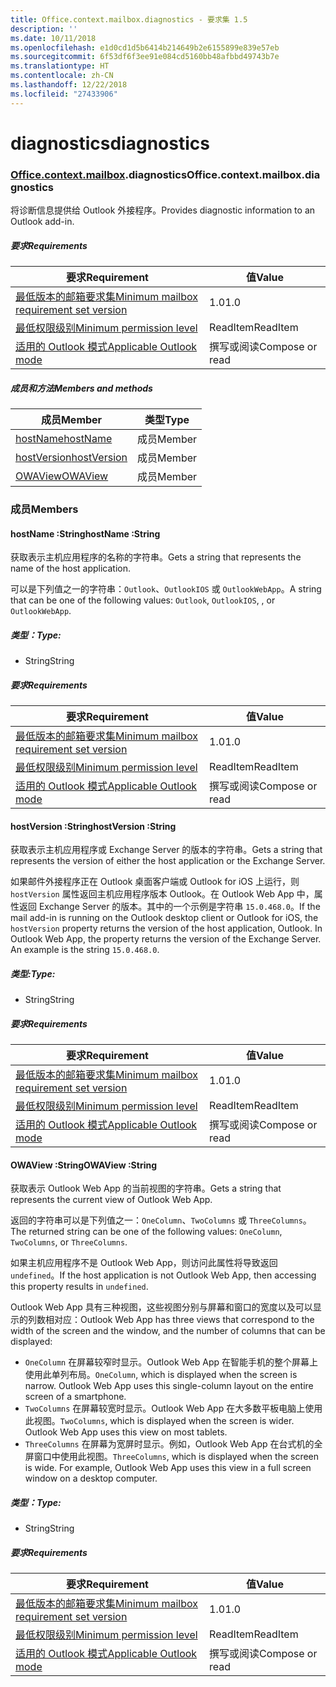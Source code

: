 ```yaml
---
title: Office.context.mailbox.diagnostics - 要求集 1.5
description: ''
ms.date: 10/11/2018
ms.openlocfilehash: e1d0cd1d5b6414b214649b2e6155899e839e57eb
ms.sourcegitcommit: 6f53df6f3ee91e084cd5160bb48afbbd49743b7e
ms.translationtype: HT
ms.contentlocale: zh-CN
ms.lasthandoff: 12/22/2018
ms.locfileid: "27433906"
---
```

# <a name="diagnostics"></a><span data-ttu-id="d63a9-102">diagnostics</span><span class="sxs-lookup"><span data-stu-id="d63a9-102">diagnostics</span></span>

### <a name="officeofficemdcontextofficecontextmdmailboxofficecontextmailboxmddiagnostics"></a><span data-ttu-id="d63a9-103">[Office](Office.md)[.context](Office.context.md)[.mailbox](Office.context.mailbox.md).diagnostics</span><span class="sxs-lookup"><span data-stu-id="d63a9-103">Office.context.mailbox.diagnostics</span></span>

<span data-ttu-id="d63a9-104">将诊断信息提供给 Outlook 外接程序。</span><span class="sxs-lookup"><span data-stu-id="d63a9-104">Provides diagnostic information to an Outlook add-in.</span></span>

##### <a name="requirements"></a><span data-ttu-id="d63a9-105">要求</span><span class="sxs-lookup"><span data-stu-id="d63a9-105">Requirements</span></span>

|<span data-ttu-id="d63a9-106">要求</span><span class="sxs-lookup"><span data-stu-id="d63a9-106">Requirement</span></span>| <span data-ttu-id="d63a9-107">值</span><span class="sxs-lookup"><span data-stu-id="d63a9-107">Value</span></span>|
|---|---|
|[<span data-ttu-id="d63a9-108">最低版本的邮箱要求集</span><span class="sxs-lookup"><span data-stu-id="d63a9-108">Minimum mailbox requirement set version</span></span>](/office/dev/add-ins/reference/requirement-sets/outlook-api-requirement-sets)| <span data-ttu-id="d63a9-109">1.0</span><span class="sxs-lookup"><span data-stu-id="d63a9-109">1.0</span></span>|
|[<span data-ttu-id="d63a9-110">最低权限级别</span><span class="sxs-lookup"><span data-stu-id="d63a9-110">Minimum permission level</span></span>](https://docs.microsoft.com/outlook/add-ins/understanding-outlook-add-in-permissions)| <span data-ttu-id="d63a9-111">ReadItem</span><span class="sxs-lookup"><span data-stu-id="d63a9-111">ReadItem</span></span>|
|[<span data-ttu-id="d63a9-112">适用的 Outlook 模式</span><span class="sxs-lookup"><span data-stu-id="d63a9-112">Applicable Outlook mode</span></span>](https://docs.microsoft.com/outlook/add-ins/#extension-points)| <span data-ttu-id="d63a9-113">撰写或阅读</span><span class="sxs-lookup"><span data-stu-id="d63a9-113">Compose or read</span></span>|

##### <a name="members-and-methods"></a><span data-ttu-id="d63a9-114">成员和方法</span><span class="sxs-lookup"><span data-stu-id="d63a9-114">Members and methods</span></span>

| <span data-ttu-id="d63a9-115">成员</span><span class="sxs-lookup"><span data-stu-id="d63a9-115">Member</span></span> | <span data-ttu-id="d63a9-116">类型</span><span class="sxs-lookup"><span data-stu-id="d63a9-116">Type</span></span> |
|--------|------|
| [<span data-ttu-id="d63a9-117">hostName</span><span class="sxs-lookup"><span data-stu-id="d63a9-117">hostName</span></span>](#hostname-string) | <span data-ttu-id="d63a9-118">成员</span><span class="sxs-lookup"><span data-stu-id="d63a9-118">Member</span></span> |
| [<span data-ttu-id="d63a9-119">hostVersion</span><span class="sxs-lookup"><span data-stu-id="d63a9-119">hostVersion</span></span>](#hostversion-string) | <span data-ttu-id="d63a9-120">成员</span><span class="sxs-lookup"><span data-stu-id="d63a9-120">Member</span></span> |
| [<span data-ttu-id="d63a9-121">OWAView</span><span class="sxs-lookup"><span data-stu-id="d63a9-121">OWAView</span></span>](#owaview-string) | <span data-ttu-id="d63a9-122">成员</span><span class="sxs-lookup"><span data-stu-id="d63a9-122">Member</span></span> |

### <a name="members"></a><span data-ttu-id="d63a9-123">成员</span><span class="sxs-lookup"><span data-stu-id="d63a9-123">Members</span></span>

####  <a name="hostname-string"></a><span data-ttu-id="d63a9-124">hostName :String</span><span class="sxs-lookup"><span data-stu-id="d63a9-124">hostName :String</span></span>

<span data-ttu-id="d63a9-125">获取表示主机应用程序的名称的字符串。</span><span class="sxs-lookup"><span data-stu-id="d63a9-125">Gets a string that represents the name of the host application.</span></span>

<span data-ttu-id="d63a9-126">可以是下列值之一的字符串：`Outlook`、`OutlookIOS` 或 `OutlookWebApp`。</span><span class="sxs-lookup"><span data-stu-id="d63a9-126">A string that can be one of the following values: `Outlook`, `OutlookIOS`, , or `OutlookWebApp`.</span></span>

##### <a name="type"></a><span data-ttu-id="d63a9-127">类型：</span><span class="sxs-lookup"><span data-stu-id="d63a9-127">Type:</span></span>

*   <span data-ttu-id="d63a9-128">String</span><span class="sxs-lookup"><span data-stu-id="d63a9-128">String</span></span>

##### <a name="requirements"></a><span data-ttu-id="d63a9-129">要求</span><span class="sxs-lookup"><span data-stu-id="d63a9-129">Requirements</span></span>

|<span data-ttu-id="d63a9-130">要求</span><span class="sxs-lookup"><span data-stu-id="d63a9-130">Requirement</span></span>| <span data-ttu-id="d63a9-131">值</span><span class="sxs-lookup"><span data-stu-id="d63a9-131">Value</span></span>|
|---|---|
|[<span data-ttu-id="d63a9-132">最低版本的邮箱要求集</span><span class="sxs-lookup"><span data-stu-id="d63a9-132">Minimum mailbox requirement set version</span></span>](/office/dev/add-ins/reference/requirement-sets/outlook-api-requirement-sets)| <span data-ttu-id="d63a9-133">1.0</span><span class="sxs-lookup"><span data-stu-id="d63a9-133">1.0</span></span>|
|[<span data-ttu-id="d63a9-134">最低权限级别</span><span class="sxs-lookup"><span data-stu-id="d63a9-134">Minimum permission level</span></span>](https://docs.microsoft.com/outlook/add-ins/understanding-outlook-add-in-permissions)| <span data-ttu-id="d63a9-135">ReadItem</span><span class="sxs-lookup"><span data-stu-id="d63a9-135">ReadItem</span></span>|
|[<span data-ttu-id="d63a9-136">适用的 Outlook 模式</span><span class="sxs-lookup"><span data-stu-id="d63a9-136">Applicable Outlook mode</span></span>](https://docs.microsoft.com/outlook/add-ins/#extension-points)| <span data-ttu-id="d63a9-137">撰写或阅读</span><span class="sxs-lookup"><span data-stu-id="d63a9-137">Compose or read</span></span>|

####  <a name="hostversion-string"></a><span data-ttu-id="d63a9-138">hostVersion :String</span><span class="sxs-lookup"><span data-stu-id="d63a9-138">hostVersion :String</span></span>

<span data-ttu-id="d63a9-139">获取表示主机应用程序或 Exchange Server 的版本的字符串。</span><span class="sxs-lookup"><span data-stu-id="d63a9-139">Gets a string that represents the version of either the host application or the Exchange Server.</span></span>

<span data-ttu-id="d63a9-p101">如果邮件外接程序正在 Outlook 桌面客户端或 Outlook for iOS 上运行，则 `hostVersion` 属性返回主机应用程序版本 Outlook。在 Outlook Web App 中，属性返回 Exchange Server 的版本。其中的一个示例是字符串 `15.0.468.0`。</span><span class="sxs-lookup"><span data-stu-id="d63a9-p101">If the mail add-in is running on the Outlook desktop client or Outlook for iOS, the `hostVersion` property returns the version of the host application, Outlook. In Outlook Web App, the property returns the version of the Exchange Server. An example is the string `15.0.468.0`.</span></span>

##### <a name="type"></a><span data-ttu-id="d63a9-143">类型:</span><span class="sxs-lookup"><span data-stu-id="d63a9-143">Type:</span></span>

*   <span data-ttu-id="d63a9-144">String</span><span class="sxs-lookup"><span data-stu-id="d63a9-144">String</span></span>

##### <a name="requirements"></a><span data-ttu-id="d63a9-145">要求</span><span class="sxs-lookup"><span data-stu-id="d63a9-145">Requirements</span></span>

|<span data-ttu-id="d63a9-146">要求</span><span class="sxs-lookup"><span data-stu-id="d63a9-146">Requirement</span></span>| <span data-ttu-id="d63a9-147">值</span><span class="sxs-lookup"><span data-stu-id="d63a9-147">Value</span></span>|
|---|---|
|[<span data-ttu-id="d63a9-148">最低版本的邮箱要求集</span><span class="sxs-lookup"><span data-stu-id="d63a9-148">Minimum mailbox requirement set version</span></span>](/office/dev/add-ins/reference/requirement-sets/outlook-api-requirement-sets)| <span data-ttu-id="d63a9-149">1.0</span><span class="sxs-lookup"><span data-stu-id="d63a9-149">1.0</span></span>|
|[<span data-ttu-id="d63a9-150">最低权限级别</span><span class="sxs-lookup"><span data-stu-id="d63a9-150">Minimum permission level</span></span>](https://docs.microsoft.com/outlook/add-ins/understanding-outlook-add-in-permissions)| <span data-ttu-id="d63a9-151">ReadItem</span><span class="sxs-lookup"><span data-stu-id="d63a9-151">ReadItem</span></span>|
|[<span data-ttu-id="d63a9-152">适用的 Outlook 模式</span><span class="sxs-lookup"><span data-stu-id="d63a9-152">Applicable Outlook mode</span></span>](https://docs.microsoft.com/outlook/add-ins/#extension-points)| <span data-ttu-id="d63a9-153">撰写或阅读</span><span class="sxs-lookup"><span data-stu-id="d63a9-153">Compose or read</span></span>|

####  <a name="owaview-string"></a><span data-ttu-id="d63a9-154">OWAView :String</span><span class="sxs-lookup"><span data-stu-id="d63a9-154">OWAView :String</span></span>

<span data-ttu-id="d63a9-155">获取表示 Outlook Web App 的当前视图的字符串。</span><span class="sxs-lookup"><span data-stu-id="d63a9-155">Gets a string that represents the current view of Outlook Web App.</span></span>

<span data-ttu-id="d63a9-156">返回的字符串可以是下列值之一：`OneColumn`、`TwoColumns` 或 `ThreeColumns`。</span><span class="sxs-lookup"><span data-stu-id="d63a9-156">The returned string can be one of the following values: `OneColumn`, `TwoColumns`, or `ThreeColumns`.</span></span>

<span data-ttu-id="d63a9-157">如果主机应用程序不是 Outlook Web App，则访问此属性将导致返回 `undefined`。</span><span class="sxs-lookup"><span data-stu-id="d63a9-157">If the host application is not Outlook Web App, then accessing this property results in `undefined`.</span></span>

<span data-ttu-id="d63a9-158">Outlook Web App 具有三种视图，这些视图分别与屏幕和窗口的宽度以及可以显示的列数相对应：</span><span class="sxs-lookup"><span data-stu-id="d63a9-158">Outlook Web App has three views that correspond to the width of the screen and the window, and the number of columns that can be displayed:</span></span>

*   <span data-ttu-id="d63a9-p102">`OneColumn` 在屏幕较窄时显示。Outlook Web App 在智能手机的整个屏幕上使用此单列布局。</span><span class="sxs-lookup"><span data-stu-id="d63a9-p102">`OneColumn`, which is displayed when the screen is narrow. Outlook Web App uses this single-column layout on the entire screen of a smartphone.</span></span>
*   <span data-ttu-id="d63a9-p103">`TwoColumns` 在屏幕较宽时显示。Outlook Web App 在大多数平板电脑上使用此视图。</span><span class="sxs-lookup"><span data-stu-id="d63a9-p103">`TwoColumns`, which is displayed when the screen is wider. Outlook Web App uses this view on most tablets.</span></span>
*   <span data-ttu-id="d63a9-p104">`ThreeColumns` 在屏幕为宽屏时显示。例如，Outlook Web App 在台式机的全屏窗口中使用此视图。</span><span class="sxs-lookup"><span data-stu-id="d63a9-p104">`ThreeColumns`, which is displayed when the screen is wide. For example, Outlook Web App uses this view in a full screen window on a desktop computer.</span></span>

##### <a name="type"></a><span data-ttu-id="d63a9-165">类型：</span><span class="sxs-lookup"><span data-stu-id="d63a9-165">Type:</span></span>

*   <span data-ttu-id="d63a9-166">String</span><span class="sxs-lookup"><span data-stu-id="d63a9-166">String</span></span>

##### <a name="requirements"></a><span data-ttu-id="d63a9-167">要求</span><span class="sxs-lookup"><span data-stu-id="d63a9-167">Requirements</span></span>

|<span data-ttu-id="d63a9-168">要求</span><span class="sxs-lookup"><span data-stu-id="d63a9-168">Requirement</span></span>| <span data-ttu-id="d63a9-169">值</span><span class="sxs-lookup"><span data-stu-id="d63a9-169">Value</span></span>|
|---|---|
|[<span data-ttu-id="d63a9-170">最低版本的邮箱要求集</span><span class="sxs-lookup"><span data-stu-id="d63a9-170">Minimum mailbox requirement set version</span></span>](/office/dev/add-ins/reference/requirement-sets/outlook-api-requirement-sets)| <span data-ttu-id="d63a9-171">1.0</span><span class="sxs-lookup"><span data-stu-id="d63a9-171">1.0</span></span>|
|[<span data-ttu-id="d63a9-172">最低权限级别</span><span class="sxs-lookup"><span data-stu-id="d63a9-172">Minimum permission level</span></span>](https://docs.microsoft.com/outlook/add-ins/understanding-outlook-add-in-permissions)| <span data-ttu-id="d63a9-173">ReadItem</span><span class="sxs-lookup"><span data-stu-id="d63a9-173">ReadItem</span></span>|
|[<span data-ttu-id="d63a9-174">适用的 Outlook 模式</span><span class="sxs-lookup"><span data-stu-id="d63a9-174">Applicable Outlook mode</span></span>](https://docs.microsoft.com/outlook/add-ins/#extension-points)| <span data-ttu-id="d63a9-175">撰写或阅读</span><span class="sxs-lookup"><span data-stu-id="d63a9-175">Compose or read</span></span>|